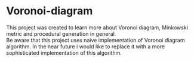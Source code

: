 # Voronoi-diagram
This project was created to learn more about Voronoi diagram, Minkowski metric and procedural generation in general.   
Be aware that this project uses naive implementation of Voronoi diagram algorithm. In the near future i would like to replace it with a more sophisticated implementation of this algorithm.